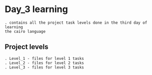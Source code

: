 # Day_3 learning

    . contains all the project task levels done in the third day of learning
    the cairo language


## Project levels

    . Level_1 - files for level 1 tasks
    . Level_2 - files for level 2 tasks
    . Level_3 - files for level 3 tasks

